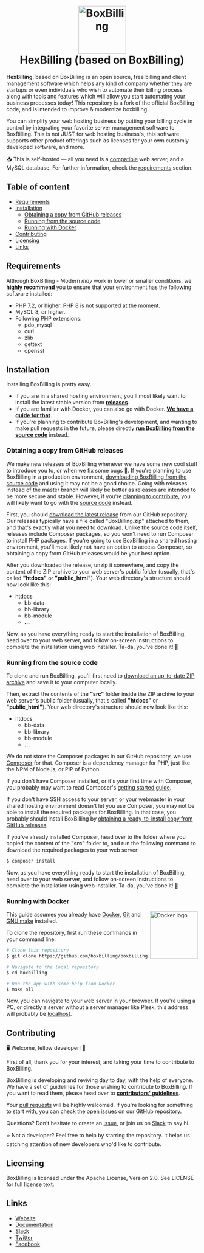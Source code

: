 <h1 align="center">
  <br>
  <a href="https://boxbilling.com/"><img src="https://raw.githubusercontent.com/boxbilling/boxbilling/master/src/bb-themes/boxbilling/assets/images/box.png" alt="BoxBilling" width="125"></a>
  <br>
  HexBilling (based on BoxBilling)
  <br>
</h1>



**HexBilling**, based on BoxBilling is an open source, free billing and client management software which helps any kind of company whether they are startups or even individuals who wish to automate their billing process along with tools and features which will allow you start automating your business processes today! This repository is a fork of the official BoxBilling code, and is intended to improve & modernize boxbilling.

You can simplify your web hosting business by putting your billing cycle in control by integrating your favorite server management software to BoxBilling. This is not JUST for web hosting business's, this software supports other product offerings such as licenses for your own customly developed software, and more.

📥 This is self-hosted — all you need is a [compatible](#requirements) web server, and a MySQL database. For further information, check the [requirements](#requirements) section.

## Table of content

- [Requirements](#requirements)
- [Installation](#installation)
    - [Obtaining a copy from GitHub releases](#obtaining-a-copy-from-github-releases)
    - [Running from the source code](#running-from-the-source-code)
    - [Running with Docker](#running-with-docker)
- [Contributing](#contributing)
- [Licensing](#licensing)
- [Links](#links)

## Requirements
Although BoxBilling - Modern *may* work in lower or smaller conditions, we **highly recommend** you to ensure that your environment has the following software installed:
- PHP 7.2, or higher. PHP 8 is not supported at the moment.
- MySQL 8, or higher.
- Following PHP extensions:
    - pdo_mysql
    - curl
    - zlib
    - gettext
    - openssl

## Installation
Installing BoxBilling is pretty easy.

- If you are in a shared hosting environment, you'll most likely want to install the latest stable version from **[releases](#obtaining-a-copy-from-github-releases)**.
- If you are familiar with Docker, you can also go with Docker. **[We have a guide for that](#running-with-docker)**.
- If you're planning to contribute BoxBilling's development, and wanting to make pull requests in the future, please directly **[run BoxBilling from the source code](#running-from-the-source-code)** instead.

### Obtaining a copy from GitHub releases
We make new releases of BoxBilling whenever we have some new cool stuff to introduce you to, or when we fix some bugs 🐞. If you're planning to use BoxBilling in a production environment, [downloading BoxBilling from the source code](#running-from-the-source-code) and using it may not be a good choice. Going with releases instead of the master branch will likely be better as releases are intended to be more secure and stable. However, if you're [planning to contribute](#contributing), you will likely want to go with the [source code](#running-from-the-source-code) instead.

First, you should [download the latest release](https://github.com/boxbilling/boxbilling/releases/latest) from our GitHub repository. Our releases typically have a file called "BoxBilling.zip" attached to them, and that's exactly what you need to download. Unlike the source code itself, releases include Composer packages, so you won't need to run Composer to install PHP packages. If you're going to use BoxBilling in a shared hosting environment, you'll most likely not have an option to access Composer, so obtaining a copy from GitHub releases would be your best option.

After you downloaded the release, unzip it somewhere, and copy the content of the ZIP archive to your web server's public folder (usually, that's called **"htdocs"** or **"public_html"**). Your web directory's structure should now look like this:

- htdocs
    - bb-data
    - bb-library
    - bb-module
    - **...**

Now, as you have everything ready to start the installation of BoxBilling, head over to your web server, and follow on-screen instructions to complete the installation using web installer. Ta-da, you've done it! 🎉

### Running from the source code
To clone and run BoxBilling, you'll first need to [download an up-to-date ZIP archive](https://github.com/boxbilling/boxbilling/archive/master.zip) and save it to your computer locally.

Then, extract the contents of the **"src"** folder inside the ZIP archive to your web server's public folder (usually, that's called **"htdocs"** or **"public_html"**). Your web directory's structure should now look like this:

- htdocs
    - bb-data
    - bb-library
    - bb-module
    - **...**

We do not store the Composer packages in our GitHub repository, we use [Composer](https://getcomposer.org/) for that. Composer is a dependency manager for PHP, just like the NPM of Node.js, or PIP of Python.

If you don't have Composer installed, or it's your first time with Composer, you probably may want to read Composer's [getting started guide](https://getcomposer.org/doc/00-intro.md).

If you don't have SSH access to your server, or your webmaster in your shared hosting environment doesn't let you use Composer, you may not be able to install the required packages for BoxBilling. In that case, you probably should install BoxBilling by [obtaining a ready-to-install copy from GitHub releases](#obtaining-a-copy-from-github-releases).

If you've already installed Composer, head over to the folder where you copied the content of the **"src"** folder to, and run the following command to download the required packages to your web server:

```bash
$ composer install
```

Now, as you have everything ready to start the installation of BoxBilling, head over to your web server, and follow on-screen instructions to complete the installation using web installer. Ta-da, you've done it! 🎉

### Running with Docker
<a href="https://www.docker.com/"><img align="right" src="https://www.docker.com/sites/default/files/d8/styles/role_icon/public/2019-07/horizontal-logo-monochromatic-white.png" alt="Docker logo" width="125"></a>

This guide assumes you already have [Docker](https://docs.docker.com/get-docker/), [Git](https://git-scm.com) and [GNU make](https://www.gnu.org/software/make/) installed.

To clone the repository, first run these commands in your command line:

```bash
# Clone this repository
$ git clone https://github.com/boxbilling/boxbilling

# Navigate to the local repository
$ cd boxbilling

# Run the app with some help from Docker
$ make all
```

Now, you can navigate to your web server in your browser. If you're using a PC, or directly a server without a server manager like Plesk, this address will probably be [localhost](http://localhost).

## Contributing
🖥️ Welcome, fellow developer! 🙂

First of all, thank you for your interest, and taking your time to contribute to BoxBilling.

BoxBilling is developing and reviving day to day, with the help of everyone. We have a set of guidelines for those wishing to contribute to BoxBilling. If you want to read them, please head over to **[contributors' guidelines](https://github.com/boxbilling/boxbilling/blob/master/CONTRIBUTING.md)**.

Your [pull requests](https://github.com/boxbilling/boxbilling/pulls) will be highly welcomed. If you're looking for something to start with, you can check the [open issues](https://github.com/boxbilling/boxbilling/issues) on our GitHub repository.

Questions? Don't hesitate to create an [issue](https://github.com/boxbilling/boxbilling/issues), or join us on [Slack](https://boxbilling.slack.com/) to say hi.

⭐ Not a developer? Feel free to help by starring the repository. It helps us catching attention of new developers who'd like to contribute. 

## Licensing

BoxBilling is licensed under the Apache License, Version 2.0. See LICENSE for full license text.

## Links

* [Website](https://www.boxbilling.com/)
* [Documentation](https://docs.boxbilling.com/)
* [Slack](https://boxbilling.slack.com/)
* [Twitter](https://twitter.com/boxbilling)
* [Facebook](https://www.facebook.com/boxbilling)
